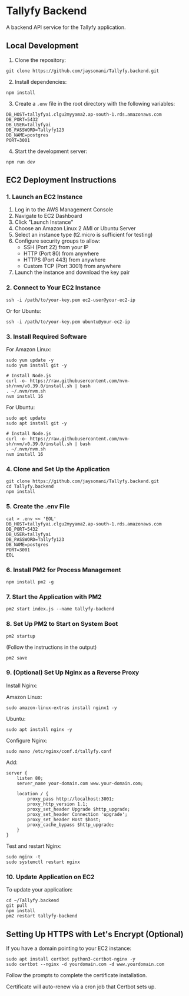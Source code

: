 # Tallyfy Backend

A backend API service for the Tallyfy application.

## Local Development

1. Clone the repository:
```
git clone https://github.com/jaysomani/Tallyfy.backend.git
```

2. Install dependencies:
```
npm install
```

3. Create a `.env` file in the root directory with the following variables:
```
DB_HOST=tallyfyai.clgu2myyama2.ap-south-1.rds.amazonaws.com
DB_PORT=5432
DB_USER=tallyfyai
DB_PASSWORD=Tallyfy123
DB_NAME=postgres
PORT=3001
```

4. Start the development server:
```
npm run dev
```

## EC2 Deployment Instructions

### 1. Launch an EC2 Instance

1. Log in to the AWS Management Console
2. Navigate to EC2 Dashboard
3. Click "Launch Instance"
4. Choose an Amazon Linux 2 AMI or Ubuntu Server
5. Select an instance type (t2.micro is sufficient for testing)
6. Configure security groups to allow:
   - SSH (Port 22) from your IP
   - HTTP (Port 80) from anywhere
   - HTTPS (Port 443) from anywhere
   - Custom TCP (Port 3001) from anywhere
7. Launch the instance and download the key pair

### 2. Connect to Your EC2 Instance

```
ssh -i /path/to/your-key.pem ec2-user@your-ec2-ip
```

Or for Ubuntu:
```
ssh -i /path/to/your-key.pem ubuntu@your-ec2-ip
```

### 3. Install Required Software

For Amazon Linux:
```
sudo yum update -y
sudo yum install git -y

# Install Node.js
curl -o- https://raw.githubusercontent.com/nvm-sh/nvm/v0.39.0/install.sh | bash
. ~/.nvm/nvm.sh
nvm install 16
```

For Ubuntu:
```
sudo apt update
sudo apt install git -y

# Install Node.js
curl -o- https://raw.githubusercontent.com/nvm-sh/nvm/v0.39.0/install.sh | bash
. ~/.nvm/nvm.sh
nvm install 16
```

### 4. Clone and Set Up the Application

```
git clone https://github.com/jaysomani/Tallyfy.backend.git
cd Tallyfy.backend
npm install
```

### 5. Create the .env File

```
cat > .env << 'EOL'
DB_HOST=tallyfyai.clgu2myyama2.ap-south-1.rds.amazonaws.com
DB_PORT=5432
DB_USER=tallyfyai
DB_PASSWORD=Tallyfy123
DB_NAME=postgres
PORT=3001
EOL
```

### 6. Install PM2 for Process Management

```
npm install pm2 -g
```

### 7. Start the Application with PM2

```
pm2 start index.js --name tallyfy-backend
```

### 8. Set Up PM2 to Start on System Boot

```
pm2 startup
```
(Follow the instructions in the output)

```
pm2 save
```

### 9. (Optional) Set Up Nginx as a Reverse Proxy

Install Nginx:

Amazon Linux:
```
sudo amazon-linux-extras install nginx1 -y
```

Ubuntu:
```
sudo apt install nginx -y
```

Configure Nginx:

```
sudo nano /etc/nginx/conf.d/tallyfy.conf
```

Add:
```
server {
    listen 80;
    server_name your-domain.com www.your-domain.com;

    location / {
        proxy_pass http://localhost:3001;
        proxy_http_version 1.1;
        proxy_set_header Upgrade $http_upgrade;
        proxy_set_header Connection 'upgrade';
        proxy_set_header Host $host;
        proxy_cache_bypass $http_upgrade;
    }
}
```

Test and restart Nginx:
```
sudo nginx -t
sudo systemctl restart nginx
```

### 10. Update Application on EC2

To update your application:

```
cd ~/Tallyfy.backend
git pull
npm install
pm2 restart tallyfy-backend
```

## Setting Up HTTPS with Let's Encrypt (Optional)

If you have a domain pointing to your EC2 instance:

```
sudo apt install certbot python3-certbot-nginx -y
sudo certbot --nginx -d yourdomain.com -d www.yourdomain.com
```

Follow the prompts to complete the certificate installation.

Certificate will auto-renew via a cron job that Certbot sets up. 